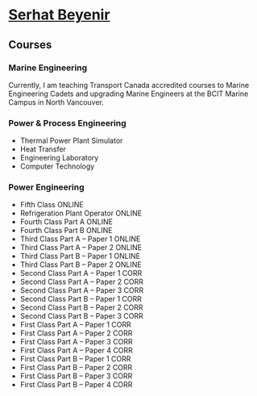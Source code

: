 # [Serhat Beyenir](index.md)

## Courses

### Marine Engineering
Currently, I am teaching Transport Canada accredited courses to Marine Engineering Cadets and upgrading Marine Engineers at the BCIT Marine Campus in North Vancouver.

### Power & Process Engineering

- Thermal Power Plant Simulator
- Heat Transfer
- Engineering Laboratory
- Computer Technology

### Power Engineering

- Fifth Class ONLINE
- Refrigeration Plant Operator ONLINE
- Fourth Class Part A ONLINE
- Fourth Class Part B ONLINE
- Third Class Part A – Paper 1 ONLINE
- Third Class Part A – Paper 2 ONLINE
- Third Class Part B – Paper 1 ONLINE
- Third Class Part B – Paper 2 ONLINE
- Second Class Part A – Paper 1 CORR
- Second Class Part A – Paper 2 CORR
- Second Class Part A – Paper 3 CORR
- Second Class Part B – Paper 1 CORR
- Second Class Part B – Paper 2 CORR
- Second Class Part B – Paper 3 CORR
- First Class Part A – Paper 1 CORR
- First Class Part A – Paper 2 CORR
- First Class Part A – Paper 3 CORR
- First Class Part A – Paper 4 CORR
- First Class Part B – Paper 1 CORR
- First Class Part B – Paper 2 CORR
- First Class Part B – Paper 3 CORR
- First Class Part B – Paper 4 CORR

